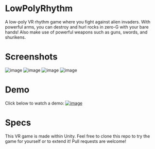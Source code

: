 # LowPolyRhythm
A low-poly VR rhythm game where you fight against alien invaders. With powerful arms, you can destroy and hurl rocks in zero-G with your bare hands! Also make use of powerful weapons such as guns, swords, and shurikens.

# Screenshots
![image](https://user-images.githubusercontent.com/62127500/228564899-542e861e-45e6-4c04-ac4f-1631ad8202d8.png)
![image](https://user-images.githubusercontent.com/62127500/228565358-57407430-db17-42e2-88b2-c9ee8c0456f5.png)
![image](https://user-images.githubusercontent.com/62127500/228565759-61798187-e50c-4300-aa06-baec57a36fb9.png)
![image](https://user-images.githubusercontent.com/62127500/228566154-9945b143-31d5-410e-936e-537897db061c.png)


# Demo
Click below to watch a demo: 
[![image](https://user-images.githubusercontent.com/62127500/228564049-a3c6ec66-fe96-4a2d-b13d-cefee11aae6c.png)](https://youtu.be/kUJ2BJ4uafA)

# Specs
This VR game is made within Unity. Feel free to clone this repo to try the game for yourself or to extend it! Pull requests are welcome!
